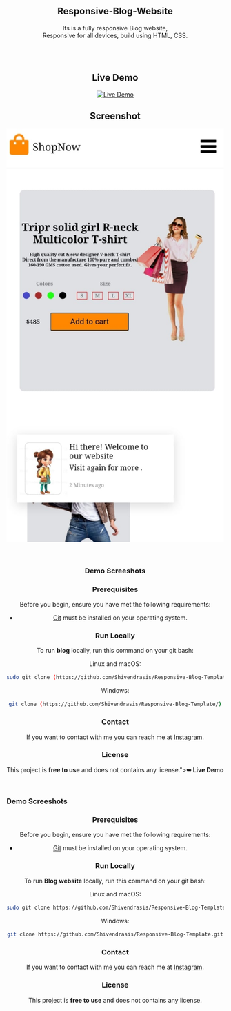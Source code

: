 <div align="center">



  <h2 align="center">Responsive-Blog-Website</h2>

  Its is a fully responsive Blog website, <br />Responsive for all devices, build using HTML, CSS.

  <div align="center">

  <br />
  <br />

 
 
## Live Demo
[![Live Demo](https://img.shields.io/badge/Live-Demo-brightgreen)](responsiveblog-template.netlify.app)

## Screenshot
![Screenshot of the project](./E-C-Website/media/screenshot2.jpg)

</div>

<br />

### Demo Screeshots


### Prerequisites

Before you begin, ensure you have met the following requirements:

* [Git](https://git-scm.com/downloads "Download Git") must be installed on your operating system.

### Run Locally

To run **blog** locally, run this command on your git bash:

Linux and macOS:

```bash
sudo git clone (https://github.com/Shivendrasis/Responsive-Blog-Template/)
```

Windows:

```bash
git clone (https://github.com/Shivendrasis/Responsive-Blog-Template/)
```

### Contact

If you want to contact with me you can reach me at [Instagram](https://www.instagram.com/iamshivendrasisodia).

### License

This project is **free to use** and does not contains any license."><strong>➥ Live Demo</strong></a>

</div>

<br />

### Demo Screeshots

<center>


### Prerequisites

Before you begin, ensure you have met the following requirements:

* [Git](https://git-scm.com/downloads "Download Git") must be installed on your operating system.

### Run Locally

To run **Blog website** locally, run this command on your git bash:

Linux and macOS:

```bash
sudo git clone https://github.com/Shivendrasis/Responsive-Blog-Template.git
```

Windows:

```bash
git clone https://github.com/Shivendrasis/Responsive-Blog-Template.git
```

### Contact

If you want to contact with me you can reach me at [Instagram](https://www.instagram.com/shivendrasisodia).

### License

This project is **free to use** and does not contains any license.
